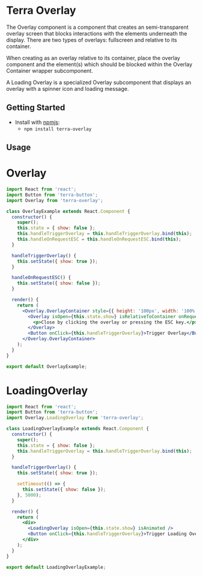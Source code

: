 # Terra Overlay
The Overlay component is a component that creates an semi-transparent overlay screen that blocks interactions with the elements underneath the display. There are two types of overlays: fullscreen and relative to its container.

When creating as an overlay relative to its container, place the overlay component and the element(s) which should be blocked within the Overlay Container wrapper subcomponent.

A Loading Overlay is a specialized Overlay subcomponent that displays an overlay with a spinner icon and loading message.

## Getting Started

- Install with [npmjs](https://www.npmjs.com):
  - `npm install terra-overlay`

## Usage

# Overlay
```jsx
import React from 'react';
import Button from 'terra-button';
import Overlay from 'terra-overlay';

class OverlayExample extends React.Component {
  constructor() {
    super();
    this.state = { show: false };
    this.handleTriggerOverlay = this.handleTriggerOverlay.bind(this);
    this.handleOnRequestESC = this.handleOnRequestESC.bind(this);
  }

  handleTriggerOverlay() {
    this.setState({ show: true });
  }

  handleOnRequestESC() {
    this.setState({ show: false });
  }

  render() {
    return (
      <Overlay.OverlayContainer style={{ height: '100px', width: '100%' }} >
        <Overlay isOpen={this.state.show} isRelativeToContainer onRequestClose={this.handleOnRequestESC}>
          <p>Close by clicking the overlay or pressing the ESC key.</p>
        </Overlay>
        <Button onClick={this.handleTriggerOverlay}>Trigger Overlay</Button>
      </Overlay.OverlayContainer>
    );
  }
}

export default OverlayExample;
```

# LoadingOverlay
```jsx
import React from 'react';
import Button from 'terra-button';
import Overlay.LoadingOverlay from 'terra-overlay';

class LoadingOverlayExample extends React.Component {
  constructor() {
    super();
    this.state = { show: false };
    this.handleTriggerOverlay = this.handleTriggerOverlay.bind(this);
  }

  handleTriggerOverlay() {
    this.setState({ show: true });

    setTimeout(() => {
      this.setState({ show: false });
    }, 5000);
  }

  render() {
    return (
      <div>
        <LoadingOverlay isOpen={this.state.show} isAnimated />
        <Button onClick={this.handleTriggerOverlay}>Trigger Loading Overlay</Button>
      </div>
    );
  }
}

export default LoadingOverlayExample;
```
